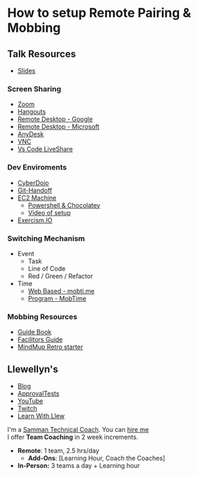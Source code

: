 # How to setup Remote Pairing & Mobbing

## Talk Resources
* [Slides](https://github.com/isidore/Talks/raw/master/Slides/How%20To%20Setup%20Remote%20Pairing%20%26%20Mobibing.pptx)

### Screen Sharing
* [Zoom](https://zoom.us/)
* [Hangouts](https://hangouts.google.com/)
* [Remote Desktop - Google](https://remotedesktop.google.com/)
* [Remote Desktop - Microsoft](https://www.microsoft.com/en-us/p/microsoft-remote-desktop/9wzdncrfj3ps)
* [AnyDesk](https://anydesk.com/en)
* [VNC](https://www.realvnc.com/en/)
* [Vs Code LiveShare](https://code.visualstudio.com/learn/collaboration/live-share)

### Dev Enviroments
* [CyberDojo](https://cyber-dojo.org/)
* [Git-Handoff](https://github.com/remotemobprogramming/mob)
* [EC2 Machine](https://us-east-2.console.aws.amazon.com/ec2/v2/home?region=us-east-2#Instances:sort=instanceId)
    * [Powershell & Chocolatey](https://github.com/JayBazuzi/machine-setup#dev-environments)
    * [Video of setup](https://www.youtube.com/watch?v=vB0rF0ElOT8&t=1153s)
* [Exercism.IO](https://exercism.io/)

### Switching Mechanism
* Event 
    * Task
    * Line of Code
    * Red / Green / Refactor
* Time
    * [Web Based - mobti.me](https://mobti.me/)
    * [Program - MobTime](https://github.com/GreatWebGuy/MobTime/releases/tag/v1.7.4)


### Mobbing Resources

* [Guide Book](http://mobprogrammingguidebook.com)
* [Facilitors Guide](https://github.com/LearnWithLlew/MobProgrammingFacilitatorsGuide)
* [MindMup Retro starter](https://app.mindmup.com/map/new)


## Llewellyn's<!-- include: llewellyn.md -->

* [Blog](https://llewellynfalco.blogspot.com/)
* [ApprovalTests](https://github.com/approvals/)
* [YouTube](https://www.youtube.com/user/isidoreus/videos)
* [Twitch](https://www.twitch.tv/llewellynfalco)
* [Learn With Llew](https://github.com/LearnWithLlew)

I'm a [Samman Technical Coach](https://sammancoaching.org/). You can [hire me](http://llewellynfalco.blogspot.com/p/hire-me.html)  
I offer **Team Coaching** in 2 week increments.
* **Remote**: 1 team, 2.5 hrs/day  
    * **Add-Ons**: [Learning Hour, Coach the Coaches]
* **In-Person:**  3 teams a day + Learning hour

<!-- endInclude -->

